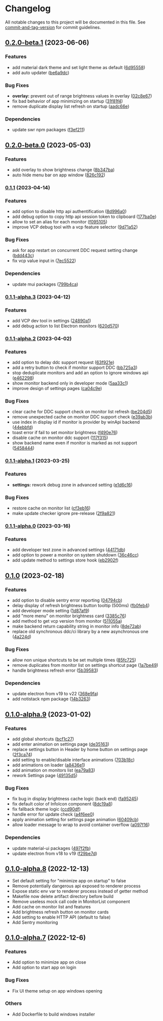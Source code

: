 # Changelog

All notable changes to this project will be documented in this file. See [commit-and-tag-version](https://github.com/absolute-version/commit-and-tag-version) for commit guidelines.

## [0.2.0-beta.1](https://github.com/super-bunny/lumos/releases/tag/v0.2.0-beta.1) (2023-06-06)


### Features

* add material dark theme and set light theme as default ([6d95558](https://github.com/super-bunny/lumos/commit/6d955580201a120ba57a9d660e75ff9902438966))
* add auto updater ([be6a9dc](https://github.com/super-bunny/lumos/commit/be6a9dc7b284e76aade654aad5199d033f4616b1))


### Bug Fixes

* **overlay:** prevent out of range brightness values in overlay ([02c8e67](https://github.com/super-bunny/lumos/commit/02c8e67c8931352afc25641a47e48e991fed4ebe))
* fix bad behavior of app minimizing on startup ([31f81f4](https://github.com/super-bunny/lumos/commit/31f81f49369ba8dea3cfb6a54777df3f3885b412))
* remove duplicate display list refresh on startup ([aadc66e](https://github.com/super-bunny/lumos/commit/aadc66eb3fc1cf7b31b3785da1b703ff89bfccda))


### Dependencies

* update swr npm packages ([f3ef211](https://github.com/super-bunny/lumos/commit/f3ef211d3071cc6d3967b583cf2a1f1f0ad5ee58))

## [0.2.0-beta.0](https://github.com/super-bunny/lumos/releases/tag/v0.2.0-beta.0) (2023-05-03)


### Features

* add overlay to show brightness change ([8b347ba](https://github.com/super-bunny/lumos/commit/8b347ba337c2a35b9f14f42c3b7a4fc71e99cd6f))
* auto hide menu bar on app window ([826c192](https://github.com/super-bunny/lumos/commit/826c1924f5a6a60bcbf5f374c2134b6ef18988d0))

### [0.1.1](https://github.com/super-bunny/lumos/releases/tag/v0.1.1) (2023-04-14)


### Features

* add option to disable http api authentification ([8d996a0](https://github.com/super-bunny/lumos/commit/8d996a0cda87c52478489da83af22115782fd1e8))
* add debug option to copy http api session token to clipboard  ([177ba0e](https://github.com/super-bunny/lumos/commit/177ba0e5118e16f87248666c93bd2b56bece97aa))
* allow to set an alias for each monitor ([f095105](https://github.com/super-bunny/lumos/commit/f095105092acc4456978e381014869809053fc6d))
* improve VCP debug tool with a vcp feature selector ([9d71a52](https://github.com/super-bunny/lumos/commit/9d71a52a2599ae54f6a1ecc2c1e68974e5ed0a74))


### Bug Fixes

* ask for app restart on concurrent DDC request setting change ([bdd443c](https://github.com/super-bunny/lumos/commit/bdd443c95a2ea47be3d247c735b7f27b8e93da57))
* fix vcp value input in <VcpDevTool/> ([7ec5522](https://github.com/super-bunny/lumos/commit/7ec552236ef1e359e476254771adf77d9fe98225))


### Dependencies

* update mui packages ([799b4ca](https://github.com/super-bunny/lumos/commit/799b4ca0697f6cfb34b0589e5f0a25ab67cbf06c))

### [0.1.1-alpha.3](https://github.com/super-bunny/lumos/releases/tag/v0.1.1-alpha.3) (2023-04-12)


### Features

* add VCP dev tool in settings ([24890a1](https://github.com/super-bunny/lumos/commit/24890a1ff73beee18521c8319e1e26dfa95a3222))
* add debug action to list Electron monitors ([620d570](https://github.com/super-bunny/lumos/commit/620d5704a27630caf0aef39091a6551fbd30da4e))

### [0.1.1-alpha.2](https://github.com/super-bunny/lumos/releases/tag/v0.1.1-alpha.2) (2023-04-02)


### Features

* add option to delay ddc support request  ([63f921e](https://github.com/super-bunny/lumos/commit/63f921e992e4698975076063f9e1f01eacfdaf87))
* add a retry button to check if monitor support DDC ([bb725a3](https://github.com/super-bunny/lumos/commit/bb725a362147c4bf14f83c1bdff35cd0b2775b76))
* stop deduplicate monitors and add an option to ignore windows api  ([e462298](https://github.com/super-bunny/lumos/commit/e462298e5ee97665efd19c1673ddc21a7f6edfce))
* show monitor backend only in developer mode ([5aa33c1](https://github.com/super-bunny/lumos/commit/5aa33c16d84e24a8cf4108a2d883128fa9527b34))
* improve design of settings pages ([ca04c9e](https://github.com/super-bunny/lumos/commit/ca04c9e49cc968f46f5acf65781d5dcbd6224c2c))


### Bug Fixes

* clear cache for DDC support check on monitor list refresh ([be204d5](https://github.com/super-bunny/lumos/commit/be204d5ff90ef4e6bf1fe3d2f6541b44c1a5ffcd))
* remove unexpected cache on monitor DDC support check ([e39ab3b](https://github.com/super-bunny/lumos/commit/e39ab3bf7b0e01db1896982e268518e321aa010d))
* use index in display id if monitor is provider by winApi backend ([44ebbfd](https://github.com/super-bunny/lumos/commit/44ebbfd502e8d1007605ea45c07f029d848317f9))
* toast error if fail to set monitor brightness ([f490e76](https://github.com/super-bunny/lumos/commit/f490e765de6180e51356ab209375245b611506b0))
* disable cache on monitor ddc support  ([117f315](https://github.com/super-bunny/lumos/commit/117f31593bb1a517b15f625c75b4119626103605))
* show backend name even if monitor is marked as not support ([5458444](https://github.com/super-bunny/lumos/commit/5458444fff88d9bd846d0a602826c206111f153d))

### [0.1.1-alpha.1](https://github.com/super-bunny/lumos/releases/tag/v0.1.1-alpha.1) (2023-03-25)


### Features

* **settings:** rework debug zone in advanced setting ([e1d6c16](https://github.com/super-bunny/lumos/commit/e1d6c16b05d6b7fd83c0989326036ea3b132868d))


### Bug Fixes

* restore cache on monitor list ([cf3eb16](https://github.com/super-bunny/lumos/commit/cf3eb163def720c1e2ecb93102c557497e12a2a2))
* make update checker ignore pre-release ([2f9a821](https://github.com/super-bunny/lumos/commit/2f9a8219e1b15df6532ee2f1b6848e3b3fb7fc0d))

### [0.1.1-alpha.0](https://github.com/super-bunny/lumos/releases/tag/v0.1.1-alpha.0) (2023-03-16)


### Features

* add developer test zone in advanced settings ([44171db](https://github.com/super-bunny/lumos/commit/44171dbcdcd6015786d3ea433d01e2a435741e1e))
* add option to power a monitor on system shutdown  ([36c46cc](https://github.com/super-bunny/lumos/commit/36c46cc107b902bc68dcf329a79d6bc61a220e77))
* add update method to settings store hook ([eb2902f](https://github.com/super-bunny/lumos/commit/eb2902f39c622ea29fefe45e32aa26a00379af43))

## [0.1.0](https://github.com/super-bunny/lumos/releases/tag/v0.1.0) (2023-02-18)


### Features

* add option to disable sentry error reporting ([04794cb](https://github.com/super-bunny/lumos/commit/04794cb2e5bbe34aaae1fe6e4b1d52ee485372c8))
* delay display of refresh brightness button tooltip (500ms) ([fb0feb4](https://github.com/super-bunny/lumos/commit/fb0feb4951d88bc94ba1da1ac3d00e95478585ac))
* add developer mode setting ([1d87af9](https://github.com/super-bunny/lumos/commit/1d87af9817aab452d3ef7866366bba8d77012b53))
* add "more menu" on monitor brightness card ([3385c76](https://github.com/super-bunny/lumos/commit/3385c76e090146b28b1f56a288c50866cc858119))
* add method to get vcp version from monitor ([511055a](https://github.com/super-bunny/lumos/commit/511055a4e28ed0427132df4bcba7d6c72961c253))
* make backend return capability string in monitor info ([8de72ab](https://github.com/super-bunny/lumos/commit/8de72abbe490de4b1e52b6e0d2a90cd0272027b6))
* replace old synchronous ddc/ci library by a new asynchronous
  one ([4a224d](https://github.com/super-bunny/lumos/commit/4a224de85386c3ddda28d4adde138f6726688799))


### Bug Fixes

* allow non unique shortcuts to be set multiple times ([85fc725](https://github.com/super-bunny/lumos/commit/85fc725fd5f4b82501250d01f2b7d4278b5a566a))
* remove duplicates from monitor list on settings shortcut page  ([1a7be49](https://github.com/super-bunny/lumos/commit/1a7be496d2ab43052ac71a85f111428a7d3e99aa))
* handle brightness refresh error  ([5b39583](https://github.com/super-bunny/lumos/commit/5b395839ad4f9e2d1821a2e56d9cf7366f34a99e))


### Dependencies

* update electron from v19 to v22 ([368e9fa](https://github.com/super-bunny/lumos/commit/368e9fa4d61f807d970477026198370949015377))
* add notistack npm package ([14b3263](https://github.com/super-bunny/lumos/commit/14b32639a9b63ee06c2e6143afb0954681d911ff))

## [0.1.0-alpha.9](https://github.com/super-bunny/lumos/releases/tag/v0.1.0-alpha.9) (2023-01-02)


### Features

* add global shortcuts ([bcf1c27](https://github.com/super-bunny/lumos/commit/bcf1c276e4cbcbdd95130ac78f6960b60441793c))
* add enter animation on settings page ([de35163](https://github.com/super-bunny/lumos/commit/de351635770293d39219dec7f398a6f638194d9b))
* replace settings button in Header by home button on settings page ([2f3ca74](https://github.com/super-bunny/lumos/commit/2f3ca740d016f6aeb8ebf8a5df74389c44968ec6))
* add setting to enable/disable interface animations ([703b18c](https://github.com/super-bunny/lumos/commit/703b18ca6f4c819439b3a51cbbcbd1a7f29ae435))
* add animations on loader ([a8436e1](https://github.com/super-bunny/lumos/commit/a8436e18f9cede8d7ff8030ebab34c50d8f1756a))
* add animation on monitors list ([ea79a83](https://github.com/super-bunny/lumos/commit/ea79a836690c8e36e0cef9eb5c9feecdc7c278b9))
* rework Settings page ([49135d5](https://github.com/super-bunny/lumos/commit/49135d5a58f05b54ab4e1b7abddce2eec31549ea))


### Bug Fixes

* fix bug in display brightness cache logic (back end) ([fa95245](https://github.com/super-bunny/lumos/commit/fa95245d165439079d12c10f419b4b42c0891755))
* fix default color of InfoIcon component ([8dc19a8](https://github.com/super-bunny/lumos/commit/8dc19a84804c241214c5bdce6eb63e4d8191e08c))
* fix fallback theme logic ([ccd90df](https://github.com/super-bunny/lumos/commit/ccd90df2b6ab8fc5ce5dd7ef17a02dc9f40ef4c6))
* handle error for update check ([a4f6ee0](https://github.com/super-bunny/lumos/commit/a4f6ee0c17743847e683bb4a0fc2904e4df22a1b))
* apply animation setting for settings page animation ([60409cb](https://github.com/super-bunny/lumos/commit/60409cb894974ebd84e8b9e1e09fcfefacf19b3f))
* allow loader message to wrap to avoid container overflow ([a097f16](https://github.com/super-bunny/lumos/commit/a097f16fc33dd7be769b289c53e2a18a1774cb60))

### Dependencies

* update material-ui packages  ([497f2fb](https://github.com/super-bunny/lumos/commit/497f2fb3749f30f118badeb56544cbcbac14d519))
* update electron from v18 to v19 ([f29be7d](https://github.com/super-bunny/lumos/commit/f29be7d0c69a3e09740b2fca910c559f20caae63))

## [0.1.0-alpha.8](https://github.com/super-bunny/lumos/releases/tag/v0.1.0-alpha.8) (2022-12-13)

- Set default setting for "minimize app on startup" to false
- Remove potentially dangerous api exposed to renderer process
- Expose static env var to renderer process instead of getter method
- Makefile now delete artifact directory before build
- Remove useless mock call code in MonitorList component
- Add cache on monitor list and features
- Add brightness refresh button on monitor cards
- Add setting to enable HTTP API (default to false)
- Add Sentry monitoring

## [0.1.0-alpha.7](https://github.com/super-bunny/lumos/releases/tag/v0.1.0-alpha.7) (2022-12-6)

### Features

- Add option to minimize app on close
- Add option to start app on login

### Bug Fixes

- Fix UI theme setup on app windows opening

### Others

- Add Dockerfile to build windows installer
